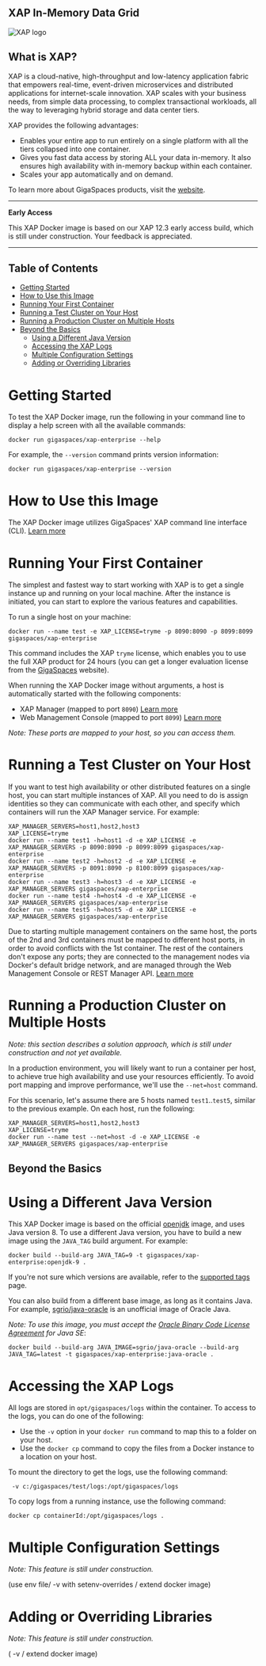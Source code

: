 ##  XAP In-Memory Data Grid

![XAP logo](https://docs.gigaspaces.com/images/logo-xap-color-small.png)

## What is XAP?

XAP is a cloud-native, high-throughput and low-latency application fabric that empowers real-time, event-driven microservices and distributed applications for internet-scale innovation. XAP scales with your business needs, from simple data processing, to complex transactional workloads, all the way to leveraging hybrid storage and data center tiers.


XAP provides the following advantages:

- Enables your entire app to run entirely on a single platform with all the tiers collapsed into one container.
- Gives you fast data access by storing ALL your data in-memory. It also ensures high availability with in-memory backup within each container.
- Scales your app automatically and on demand.

To learn more about GigaSpaces products, visit the [website](https://www.gigaspaces.com).

***

**Early Access**

This XAP Docker image is based on our XAP 12.3 early access build, which is still under construction. Your feedback is appreciated.

***

## Table of Contents

- [Getting Started](#getting-started)
- [How to Use this Image](#how-to-use-this-image)
- [Running Your First Container](#running-your-first-container)
- [Running a Test Cluster on Your Host](#running-a-test-cluster-on-your-host)
- [Running a Production Cluster on Multiple Hosts](#running-a-production-cluster-on-multiple-hosts)
- [Beyond the Basics](#beyond-the-basics)
    - [Using a Different Java Version](#using-a-different-java-version)
    - [Accessing the XAP Logs](#accessing-the-xap-logs)
    - [Multiple Configuration Settings](#multiple-configuration-settings)
    - [Adding or Overriding Libraries](#adding-or-overriding-libraries)

# Getting Started

To test the XAP Docker image, run the following in your command line to display a help screen with all the available commands: 

```
docker run gigaspaces/xap-enterprise --help
```


 For example, the `--version` command prints version information:

```
docker run gigaspaces/xap-enterprise --version
```

# How to Use this Image

The XAP Docker image utilizes GigaSpaces' XAP command line interface (CLI). [Learn more](https://docs.gigaspaces.com/xap/12.3/admin/command-line-interface.html "XAP CLI documentation")

# Running Your First Container

The simplest and fastest way to start working with XAP is to get a single instance up and running on your local machine.  After the instance is initiated, you can start to explore the various features and capabilities.

To run a single host on your machine:

```
docker run --name test -e XAP_LICENSE=tryme -p 8090:8090 -p 8099:8099 gigaspaces/xap-enterprise
```

This command includes the  XAP `tryme` license, which enables you to use the full XAP product for 24 hours (you can  get a longer evaluation license from the [GigaSpaces](http://gigaspaces.com) website).

When running the XAP Docker image without arguments, a host is automatically started with the following components:

* XAP Manager (mapped to port `8090`) [Learn more](https://docs.gigaspaces.com/xap/12.3/admin/xap-manager.html)
* Web Management Console (mapped to port `8099`) [Learn more](https://docs.gigaspaces.com/xap/12.3/admin/web-management-console.html)

*Note: These ports are mapped to your host, so you can access them.*

# Running a Test Cluster on Your Host

If you want to test high availability or other distributed features on a single host, you can start multiple instances of XAP. All you need to do is assign identities so they can communicate with each other, and specify which containers will run the XAP Manager service. For example:

```
XAP_MANAGER_SERVERS=host1,host2,host3
XAP_LICENSE=tryme
docker run --name test1 -h=host1 -d -e XAP_LICENSE -e XAP_MANAGER_SERVERS -p 8090:8090 -p 8099:8099 gigaspaces/xap-enterprise
docker run --name test2 -h=host2 -d -e XAP_LICENSE -e XAP_MANAGER_SERVERS -p 8091:8090 -p 8100:8099 gigaspaces/xap-enterprise
docker run --name test3 -h=host3 -d -e XAP_LICENSE -e XAP_MANAGER_SERVERS gigaspaces/xap-enterprise
docker run --name test4 -h=host4 -d -e XAP_LICENSE -e XAP_MANAGER_SERVERS gigaspaces/xap-enterprise
docker run --name test5 -h=host5 -d -e XAP_LICENSE -e XAP_MANAGER_SERVERS gigaspaces/xap-enterprise
```

Due to starting multiple management containers on the same host, the ports of the 2nd and 3rd containers must be mapped to different host ports, in order to avoid conflicts with the 1st container. The rest of the containers don't expose any ports; they are connected to the management nodes via Docker's default bridge network, and are managed through the Web Management Console or REST Manager API. [Learn more](https://docs.gigaspaces.com/xap/12.3/admin/xap-manager-rest.html)

# Running a Production Cluster on Multiple Hosts

*Note: this section describes a solution approach, which is still under construction and not yet available.*

In a production environment, you will likely want to run a container per host, to achieve true high availability and use your resources efficiently. To avoid port mapping and improve performance, we'll use the `--net=host` command.

For this scenario, let's assume there are 5 hosts named `test1`..`test5`, similar to the previous example.  On each host, run the following:
```
XAP_MANAGER_SERVERS=host1,host2,host3
XAP_LICENSE=tryme
docker run --name test --net=host -d -e XAP_LICENSE -e XAP_MANAGER_SERVERS gigaspaces/xap-enterprise
```
## Beyond the Basics

# Using a Different Java Version

This XAP Docker image is based on the official [openjdk](https://hub.docker.com/_/openjdk/) image, and uses Java version 8. To use a different Java version, you have to build a new image using the `JAVA_TAG` build argument. For example:
```
docker build --build-arg JAVA_TAG=9 -t gigaspaces/xap-enterprise:openjdk-9 .
```
If you're not sure which versions are available, refer to the [supported tags](https://hub.docker.com/r/library/openjdk/tags/) page.

You can also build from a different base image, as long as it contains Java. For example, [sgrio/java-oracle](https://hub.docker.com/r/sgrio/java-oracle/) is an unofficial image of Oracle Java.

*Note: To use this image, you must accept the [Oracle Binary Code License Agreement](http://www.oracle.com/technetwork/java/javase/terms/license/index.html) for Java SE*:
```
docker build --build-arg JAVA_IMAGE=sgrio/java-oracle --build-arg JAVA_TAG=latest -t gigaspaces/xap-enterprise:java-oracle .
```

#  Accessing the XAP Logs

All logs are stored in `opt/gigaspaces/logs` within the container. To access to the logs, you can do one of the following:

- Use the `-v` option in your `docker run` command to map this to a folder on your host.
- Use the `docker cp` command to copy the files from a Docker instance to a location on your host.

To mount the directory to get the logs, use the following command:
```
 -v c:/gigaspaces/test/logs:/opt/gigaspaces/logs
```
To copy logs from a running instance, use the following command:
```
docker cp containerId:/opt/gigaspaces/logs .
```

# Multiple Configuration Settings

*Note: This feature is still under construction.*

 (use env file/ -v with setenv-overrides / extend docker image)

# Adding or Overriding Libraries

*Note: This feature is still under construction.*

( -v / extend docker image)
